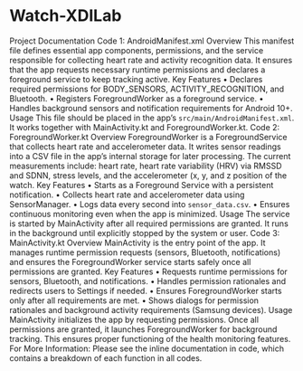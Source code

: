 # Watch-XDILab
Project Documentation
Code 1: AndroidManifest.xml
Overview
This manifest file defines essential app components, permissions, and the service responsible for collecting heart rate and activity recognition data. It ensures that the app requests necessary runtime permissions and declares a foreground service to keep tracking active.
Key Features
• Declares required permissions for BODY_SENSORS, ACTIVITY_RECOGNITION, and Bluetooth.
• Registers ForegroundWorker as a foreground service.
• Handles background sensors and notification requirements for Android 10+.
Usage
This file should be placed in the app’s `src/main/AndroidManifest.xml`. It works together with MainActivity.kt and ForegroundWorker.kt.
Code 2: ForegroundWorker.kt
Overview
ForegroundWorker is a ForegroundService that collects heart rate and accelerometer data. It writes sensor readings into a CSV file in the app’s internal storage for later processing. The current measurements include: heart rate, heart rate variability (HRV) via RMSSD and SDNN, stress levels, and the accelerometer (x, y, and z position of the watch.
Key Features
• Starts as a Foreground Service with a persistent notification.
• Collects heart rate and accelerometer data using SensorManager.
• Logs data every second into `sensor_data.csv`.
• Ensures continuous monitoring even when the app is minimized.
Usage
The service is started by MainActivity after all required permissions are granted. It runs in the background until explicitly stopped by the system or user.
Code 3: MainActivity.kt
Overview
MainActivity is the entry point of the app. It manages runtime permission requests (sensors, Bluetooth, notifications) and ensures the ForegroundWorker service starts safely once all permissions are granted.
Key Features
• Requests runtime permissions for sensors, Bluetooth, and notifications.
• Handles permission rationales and redirects users to Settings if needed.
• Ensures ForegroundWorker starts only after all requirements are met.
• Shows dialogs for permission rationales and background activity requirements (Samsung devices).
Usage
MainActivity initializes the app by requesting permissions. Once all permissions are granted, it launches ForegroundWorker for background tracking. This ensures proper functioning of the health monitoring features.
For More Information:
Please see the inline documentation in code, which contains a breakdown of each function in all codes.
